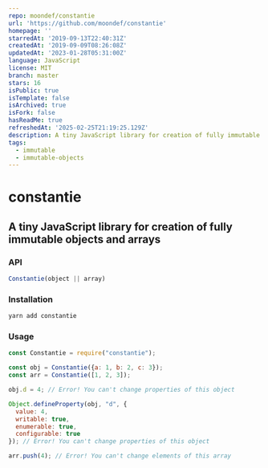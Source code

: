 ```yaml
---
repo: moondef/constantie
url: 'https://github.com/moondef/constantie'
homepage: ''
starredAt: '2019-09-13T22:40:31Z'
createdAt: '2019-09-09T08:26:08Z'
updatedAt: '2023-01-28T05:31:00Z'
language: JavaScript
license: MIT
branch: master
stars: 16
isPublic: true
isTemplate: false
isArchived: true
isFork: false
hasReadMe: true
refreshedAt: '2025-02-25T21:19:25.129Z'
description: A tiny JavaScript library for creation of fully immutable objects and arrays
tags:
  - immutable
  - immutable-objects
---
```


# constantie
## A tiny JavaScript library for creation of fully immutable objects and arrays

### API
```js
Constantie(object || array)
```

### Installation
```bash
yarn add constantie
```

### Usage
```js
const Constantie = require("constantie");

const obj = Constantie({a: 1, b: 2, c: 3});
const arr = Constantie([1, 2, 3]);

obj.d = 4; // Error! You can't change properties of this object

Object.defineProperty(obj, "d", {
  value: 4,
  writable: true,
  enumerable: true,
  configurable: true
}); // Error! You can't change properties of this object

arr.push(4); // Error! You can't change elements of this array
```
